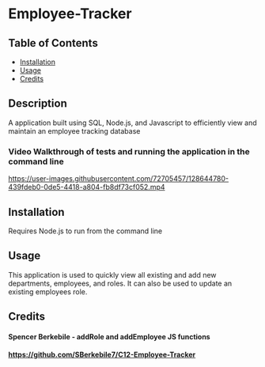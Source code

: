 # Employee-Tracker

## Table of Contents

- [Installation](#installation)
- [Usage](#usage)
- [Credits](#credits)

## Description

A application built using SQL, Node.js, and Javascript to efficiently view and maintain an employee tracking database

### Video Walkthrough of tests and running the application in the command line

https://user-images.githubusercontent.com/72705457/128644780-439fdeb0-0de5-4418-a804-fb8df73cf052.mp4


## Installation

Requires Node.js to run from the command line

## Usage

This application is used to quickly view all existing and add new departments, employees, and roles. It can also be used to update an existing employees role.

## Credits

#### Spencer Berkebile - addRole and addEmployee JS functions

#### https://github.com/SBerkebile7/C12-Employee-Tracker
